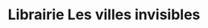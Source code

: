 ---
title: "Librairie Les villes invisibles"
url: /clisson/librairie-les-villes-invisibles/
shop: livres
---